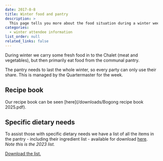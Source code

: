 ```yaml
---
date: 2017-8-8
title: Winter food and pantry
description: >
  This page tells you more about the food situation during a winter week.
categories:
  - winter attendee information
list_order: null
related_links: false
---
```


<div markdown=1 class='narrow-article'>

During winter we carry some fresh food in to the Chalet (meat and vegetables),
but then primarily eat food from the communal pantry.

The pantry needs to last the whole winter, so every party can only use their
share. This is managed by the Quartermaster for the week.

## Recipe book

Our recipe book can be seen [here](/downloads/Bogong recipe book 2025.pdf).

## Specific dietary needs

To assist those with specific dietary needs we have a list of all the items in
the pantry - including their ingredient list - available for download
[here](/downloads/Pantry%20Inventory%202023.pdf). _Note this is the 2023 list._

[Download the list.](/downloads/Pantry%20Inventory%202023.pdf)

</div>
